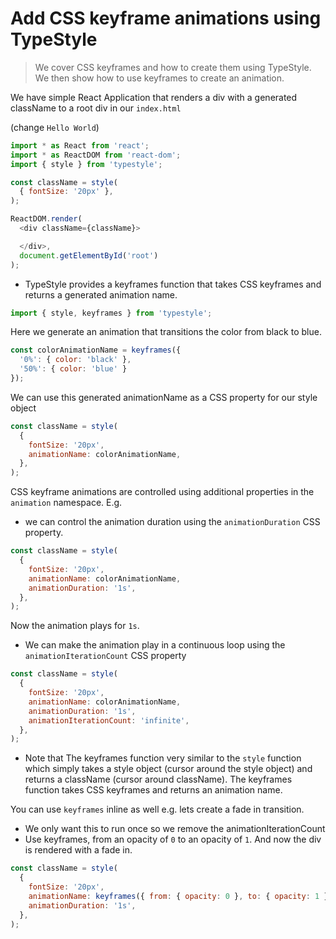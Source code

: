# Add CSS keyframe animations using TypeStyle
> We cover CSS keyframes and how to create them using TypeStyle. We then show how to use keyframes to create an animation.

We have simple React Application that renders a div with a generated className to a root div in our `index.html`

(change `Hello World`)
```js
import * as React from 'react';
import * as ReactDOM from 'react-dom';
import { style } from 'typestyle';

const className = style(
  { fontSize: '20px' },
);

ReactDOM.render(
  <div className={className}>

  </div>,
  document.getElementById('root')
);
```

* TypeStyle provides a keyframes function that takes CSS keyframes and returns a generated animation name.

```js
import { style, keyframes } from 'typestyle';
```

Here we generate an animation that transitions the color from black to blue. 

```js
const colorAnimationName = keyframes({
  '0%': { color: 'black' },
  '50%': { color: 'blue' }
});
```

We can use this generated animationName as a CSS property for our style object

```js
const className = style(
  {
    fontSize: '20px',
    animationName: colorAnimationName,
  },
);
```
CSS keyframe animations are controlled using additional properties in the `animation` namespace. E.g. 
* we can control the animation duration using the `animationDuration` CSS property. 

```js
const className = style(
  {
    fontSize: '20px',
    animationName: colorAnimationName,
    animationDuration: '1s',
  },
);
```
Now the animation plays for `1s`. 

* We can make the animation play in a continuous loop using the `animationIterationCount` CSS property

```js
const className = style(
  { 
    fontSize: '20px',
    animationName: colorAnimationName,
    animationDuration: '1s',
    animationIterationCount: 'infinite',
  },
);
```

* Note that The keyframes function very similar to the `style` function which simply takes a style object (cursor around the style object) and returns a className (cursor around className). The keyframes function takes CSS keyframes and returns an animation name.

You can use `keyframes` inline as well e.g. lets create a fade in transition.

* We only want this to run once so we remove the animationIterationCount
* Use keyframes, from an opacity of `0` to an opacity of `1`. And now the div is rendered with a fade in.

```js
const className = style(
  {
    fontSize: '20px',
    animationName: keyframes({ from: { opacity: 0 }, to: { opacity: 1 } }),
    animationDuration: '1s',
  },
);
```